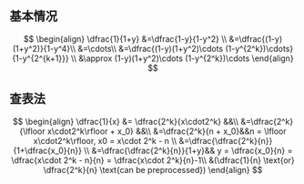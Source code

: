 
## 基本情况

$$
\begin{align}
\dfrac{1}{1+y} &=\dfrac{1-y}{1-y^2} \\
&=\dfrac{(1-y)(1+y^2)}{1-y^4}\\
&=\cdots\\
&=\dfrac{(1-y)(1+y^2)\cdots (1-y^{2^k})\cdots}{1-y^{2^{k+1}}} \\
&\approx (1-y)(1+y^2)\cdots (1-y^{2^k})\cdots
\end{align}
$$

## 查表法

$$
\begin{align}
\dfrac{1}{x} &= \dfrac{2^k}{x\cdot2^k} &&\\
&=\dfrac{2^k}{\lfloor x\cdot2^k\rfloor + x_0} &&\\
&=\dfrac{2^k}{n + x_0}&&n = \lfloor x\cdot2^k\rfloor, x0 = x\cdot 2^k - n \\
&=\dfrac{\dfrac{2^k}{n}}{1+\dfrac{x_0}{n}} \\
&=\dfrac{\dfrac{2^k}{n}}{1+y}&& y = \dfrac{x_0}{n} = \dfrac{x\cdot 2^k - n}{n} = \dfrac{x\cdot 2^k}{n}-1\\
&(\dfrac{1}{n} \text{or} \dfrac{2^k}{n}  \text{can be preprocessed})
\end{align}
$$


